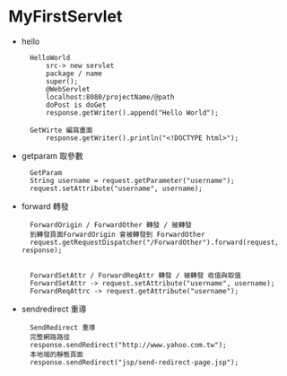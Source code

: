# MyFirstServlet

+ hello

        HelloWorld
            src-> new servlet
            package / name 
            super();
            @WebServlet
            localhost:8080/projectName/@path
            doPost is doGet 
            response.getWriter().append("Hello World");

        GetWirte 編寫畫面
            response.getWriter().println("<!DOCTYPE html>");

+ getparam 取參數

        GetParam 
        String username = request.getParameter("username");
		request.setAttribute("username", username);
		

+ forward 轉發

        ForwardOrigin / ForwardOther 轉發 / 被轉發
        到轉發頁面ForwardOrigin 會被轉發到 ForwardOther
        request.getRequestDispatcher("/ForwardOther").forward(request, response);


        ForwardSetAttr / ForwardReqAttr 轉發 / 被轉發 收值與取值
        ForwardSetAttr -> request.setAttribute("username", username);
        ForwardReqAttrc -> request.getAttribute("username");

+ sendredirect 重導

        SendRedirect 重導
        完整網路路徑
        response.sendRedirect("http://www.yahoo.com.tw");
        本地端的靜態頁面
        response.sendRedirect("jsp/send-redirect-page.jsp");